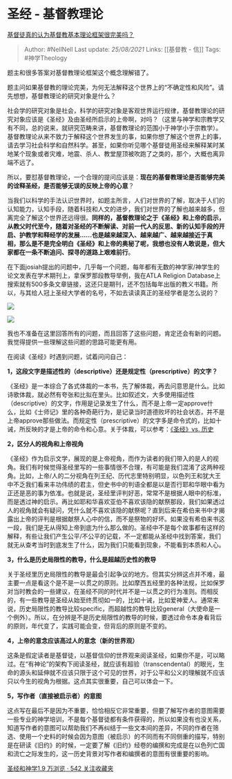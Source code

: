 # 圣经 - 基督教理论
[基督徒真的认为基督教基本理论框架很完美吗？](https://www.zhihu.com/question/56350708/answer/564528761)


> Author: #NellNell 
Last update: *25/08/2021* 
Links: [[基督教 - 信]]
Tags: #神学Theology 

  

题主和很多答案对基督教理论框架这个概念理解错了。

题主问如果基督教的理论完美，为何无法解释这个世界上的“不确定性和风险”。请先想想，基督教理论的研究对象是什么？

社会学的研究对象是社会，科学的研究对象是客观世界运行规律，基督教理论的研究对象应该是《圣经》及由圣经所启示的上帝啊，对吗？（这里与神学和宗教学又有不同，总的说来，就研究范畴来讲，基督教理论的范围小于神学小于宗教学）。基督教理论从来不致力于解释这个世界发生的事，如果你想了解这个世界上的事，请去学习社会科学和自然科学。甚至，如果你听见哪个基督徒用圣经来解释某时某地某个现象或者灾难，地震、杀人、教堂屋顶被吹跑了之类的，那个，大概也离异端不远了。

所以，要怼基督教理论，一个合理的提问应该是：**现在的基督教理论是否能够完美的诠释圣经，是否能够无误的反映上帝的心意**？

当我们以科学的手法认识世界时，如题主所言，人们对世界的了解，取决于人们的认知能力，认知手段，随着科技和人文的进步，我们对世界的了解也越来越多，但离完全了解这个世界还远得很。**同样的，基督教理论之于《圣经》和上帝的启示，从教父时代至今，随着对圣经的不断解读、对前一代人的反思、新的认知手段的开启、护教学和释经学的发展……也是越来越深入、越来越广、越来越接近于真相，那么是不是完全明白《圣经》和上帝的奥秘了呢，我想也没有人敢说是，但大家都在一条不断追问、探寻的道路上艰难前行**。

在下面josiah提出的问题中，几乎每一个问题，每年都有无数的神学家/神学生的论文发表在学术期刊上，拿保罗那段教导举例，我在ATLA Religion Database上搜索就有500多条文章链接，这还只是期刊，还不包括每年出版的教义书籍。所以，与其给人冠上圣经大学者的名号，不如去读读真正的圣经学者是怎么说的？

![](https://pic3.zhimg.com/50/v2-dedd52bc1895086e72510cc8ebd0aeef_720w.jpg?source=c8b7c179)

![](https://pic3.zhimg.com/80/v2-dedd52bc1895086e72510cc8ebd0aeef_720w.jpg?source=c8b7c179)

  

我也不准备在这里回答所有的问题，而且回答了这些问题，肯定还会有新的问题。我觉得提供一些理解这些问题的思路可能更有用。

在阅读《圣经》时遇到问题，试着问问自己：

**1，这段文字是描述性的（descriptive）还是规定性（prescriptive）的文字？**

《圣经》是一本综合了各式体裁的一本书，先了解体裁，再去问意思是什么。比如诗歌体裁，就必然有夸张和比拟在里头。比如叙述文，大多使用描述性（descriptive）的文字，作用是记录发生了什么，而不是上帝一定approve什么，比如《士师记》里的各种奇葩行为，是记录当时道德败坏的社会状态，并不是上帝approve那些做法。而规定性（prescriptive）的文字多是命令式的，比如十诫，所反映的才是上帝的命令和心意。关于体裁，可以参考：[《圣经》vs. 历史](https://zhuanlan.zhihu.com/p/45842822)

**2，区分人的视角和上帝视角**

《圣经》作为启示文学，展现的是上帝视角，而作为读者的我们带入的是人的视角。我们有时候觉得圣经里写的一些事情很不合理，有可能是我们混淆了这两种视角。比如，上帝/人的二分视角在列王纪、历代志里特别明显，以色列王和犹大王中不乏我们看来丰功伟绩的君主，但史书中的判语全都是以是否行耶和华眼中看为正还是恶的事为依准。也就是说，圣经里评判好恶，常常不是根据人眼中的标准，而是透过神的启示。再比如耶和华喜欢亚伯不喜欢该隐的献祭那段，我们如果透过人的视角就会有疑问，凭什么就不喜欢该隐的献祭呢？直到后来在希伯来书中才揭露出上帝的评判是根据献祭人心中的信，而不是祭物的好坏。如果没有希伯来书这一段，我们是无从得知上帝到底为什么那么做的。圣经中不是每个故事都有这样的解释，有些让我们产生公平/不公平的记载，不一定都能从圣经中找到答案，我们就无从查考当时到底发生了什么，因为我们只能看到现象，不能看到本质和人心。

**3，什么是历史局限性的教导，什么是超越历史性的教导**

关于圣经里历史局限性的教导是最会引起争议的地方。但其实分辨这点并不难，最主要一点是看这个是不是一以贯之的原则。比如摩西五经里的各种法规，比如保罗对当时教会的一些建议，在圣经不同的时代并不是一以贯之的行为准则。而相反的，有一些教导是圣经从始至终贯彻如一的，比如十诫，比如爱神爱人。通常来说，历史局限性的教导比较specific，而超越性的教导比较general（大使命是一个例外）。所以，在分辨是不是历史局限性的教导的时候，要透过命令本身看背后的原则，年代变了，实践可能会变，但背后的原则是不变的。

**4，上帝的意念应该高过人的意念（新的世界观）**

这条是假定读者是基督徒，以基督信仰的世界观来阅读圣经，如果你不是，可以略过。在“有神论”的架构下阅读圣经，就应该有超验（transcendental）的眼光，生命的源头和延伸就不应该只限于这个可见的世界，对于公平和公义的理解就不应该只以今生的视角为根据。这点其实很重要，自己可以体会一下。

**5，写作者（直接被启示者）的意图**

这点写在最后不是因为不重要，恰恰相反它非常重要，但要了解写作者的意图需要一些专业的神学培训，不是每个基督徒都有条件获得的，所以如果没有也没关系，知道写作者的意图可以帮助我们不再纠结于一些文本间的差异，不同的作者在筛选、使用一个史料的时候会因为意图（被启示）的不同而有不同侧重的描写，特别是在研读《旧约》的时候，一定要了解《旧约》经卷的编撰和完成是在以色列亡国和流亡之际发生的，这一历史背景对写作者和编撰者的意图有很重要的影响。

  

[圣经和神学1.9 万浏览 · 542 关注收藏夹](https://www.zhihu.com/collection/313814574)